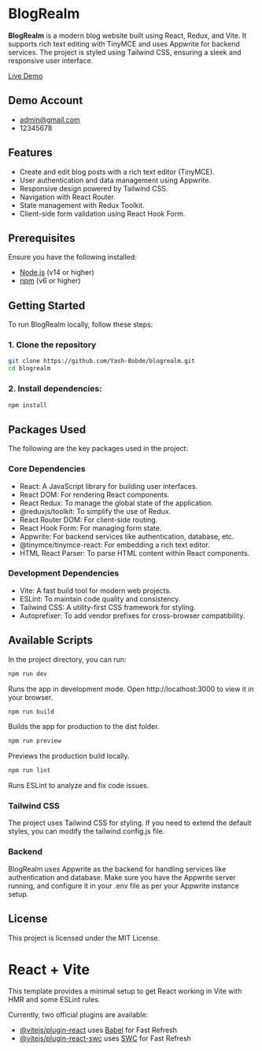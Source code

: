 # BlogRealm

**BlogRealm** is a modern blog website built using React, Redux, and Vite. It supports rich text editing with TinyMCE and uses Appwrite for backend services. The project is styled using Tailwind CSS, ensuring a sleek and responsive user interface.

[Live Demo](blog-realm-orcin.vercel.app)

## Demo Account
- admin@gmail.com
- 12345678
## Features

- Create and edit blog posts with a rich text editor (TinyMCE).
- User authentication and data management using Appwrite.
- Responsive design powered by Tailwind CSS.
- Navigation with React Router.
- State management with Redux Toolkit.
- Client-side form validation using React Hook Form.

## Prerequisites

Ensure you have the following installed:

- [Node.js](https://nodejs.org/en/download/) (v14 or higher)
- [npm](https://www.npmjs.com/get-npm) (v6 or higher)

## Getting Started

To run BlogRealm locally, follow these steps:

### 1. Clone the repository

```bash
git clone https://github.com/Yash-Bobde/blogrealm.git
cd blogrealm
```

### 2. Install dependencies:
```bash
npm install
```

## Packages Used
The following are the key packages used in the project:

### Core Dependencies
- React: A JavaScript library for building user interfaces.
- React DOM: For rendering React components.
- React Redux: To manage the global state of the application.
- @reduxjs/toolkit: To simplify the use of Redux.
- React Router DOM: For client-side routing.
- React Hook Form: For managing form state.
- Appwrite: For backend services like authentication, database, etc.
- @tinymce/tinymce-react: For embedding a rich text editor.
- HTML React Parser: To parse HTML content within React components.
### Development Dependencies
- Vite: A fast build tool for modern web projects.
- ESLint: To maintain code quality and consistency.
- Tailwind CSS: A utility-first CSS framework for styling.
- Autoprefixer: To add vendor prefixes for cross-browser compatibility.

## Available Scripts
In the project directory, you can run:

```bash
npm run dev
```
Runs the app in development mode. Open http://localhost:3000 to view it in your browser.

```bash
npm run build
```
Builds the app for production to the dist folder.

```bash
npm run preview
```
Previews the production build locally.

```bash
npm run lint
```
Runs ESLint to analyze and fix code issues.

### Tailwind CSS
The project uses Tailwind CSS for styling. If you need to extend the default styles, you can modify the tailwind.config.js file.

### Backend
BlogRealm uses Appwrite as the backend for handling services like authentication and database. Make sure you have the Appwrite server running, and configure it in your .env file as per your Appwrite instance setup.

## License
This project is licensed under the MIT License.


# React + Vite

This template provides a minimal setup to get React working in Vite with HMR and some ESLint rules.

Currently, two official plugins are available:

- [@vitejs/plugin-react](https://github.com/vitejs/vite-plugin-react/blob/main/packages/plugin-react/README.md) uses [Babel](https://babeljs.io/) for Fast Refresh
- [@vitejs/plugin-react-swc](https://github.com/vitejs/vite-plugin-react-swc) uses [SWC](https://swc.rs/) for Fast Refresh
